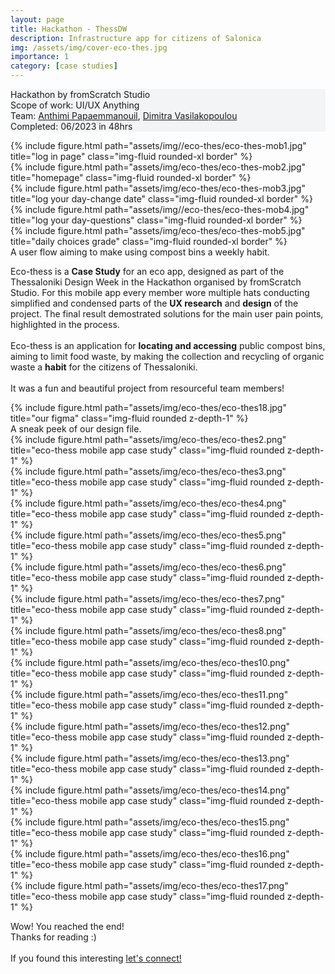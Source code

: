 ```yaml
---
layout: page
title: Hackathon - ThessDW
description: Infrastructure app for citizens of Salonica
img: /assets/img/cover-eco-thes.jpg
importance: 1
category: [case studies]
---
```

<div class="px-3 pt-3 pb-1 mb-3 rounded" style="background-color: rgba(43, 86, 127, .05);">
    <p>
    Hackathon by fromScratch Studio<br>
    Scope of work: UI/UX Anything<br>
    Team: <a href="https://www.linkedin.com/in/anthimi-papaemmanouil-46473a203/">Anthimi Papaemmanouil</a>, <a href="https://www.linkedin.com/in/dimitra-vasilakopoulou/">Dimitra Vasilakopoulou</a> <br>
    Completed: 06/2023 in 48hrs<br>
    </p>
 </div>

<div class="row justify-content-center">
    <div class="col-6 col-sm mt-3 mt-md-0">
        {% include figure.html path="assets/img//eco-thes/eco-thes-mob1.jpg" title="log in page" class="img-fluid rounded-xl border" %}
    </div>
    <div class="col-6 col-sm mt-3 mt-md-0">
        {% include figure.html path="assets/img/eco-thes/eco-thes-mob2.jpg" title="homepage" class="img-fluid rounded-xl border" %}
    </div>
    <div class="col-6 col-sm mt-3 mt-md-0">
        {% include figure.html path="assets/img/eco-thes/eco-thes-mob3.jpg" title="log your day-change date" class="img-fluid rounded-xl border" %}
    </div>
    <div class="col-6 col-sm mt-3 mt-md-0">
        {% include figure.html path="assets/img//eco-thes/eco-thes-mob4.jpg" title="log your day-questions" class="img-fluid rounded-xl border" %}
    </div>
    <div class="col-6 col-sm mt-3 mt-md-0">
        {% include figure.html path="assets/img/eco-thes/eco-thes-mob5.jpg" title="daily choices grade" class="img-fluid rounded-xl border" %}
    </div>
</div>
<div class="caption">
    A user flow aiming to make using compost bins a weekly habit.
</div>

<div class="row text-md-center justify-content-center">
    <div class="col-lg-8">
        <p>Eco-thess is a <b>Case Study</b> for an eco app, designed as part of the Thessaloniki Design Week in the Hackathon organised by fromScratch Studio. For this mobile app every member wore multiple hats conducting simplified and condensed parts of the <b>UX research</b> and <b>design</b> of the project. The final result demostrated solutions for the main user pain points, highlighted in the process. <br><br> 
        Εco-thess is an application for <b>locating and accessing</b> public compost bins, aiming to limit food waste, by making the collection and recycling of organic waste a <b>habit</b> for the citizens of Thessaloniki.<br><br>
        It was a fun and beautiful project from resourceful team members!</p>
    </div>    
</div>

<div class="row">
    <div class="col-sm mt-4">
        {% include figure.html path="assets/img/eco-thes/eco-thes18.jpg" title="our figma" class="img-fluid rounded z-depth-1" %}
    </div>
</div>
<div class="caption">
    A sneak peek of our design file.
</div>

<div class="row">
    <div class="col-sm mt-4">
        {% include figure.html path="assets/img/eco-thes/eco-thes2.png" title="eco-thess mobile app case study" class="img-fluid rounded z-depth-1" %}
    </div>
</div>
<div class="row">
    <div class="col-sm">
        {% include figure.html path="assets/img/eco-thes/eco-thes3.png" title="eco-thess mobile app case study" class="img-fluid rounded z-depth-1" %}
    </div>
</div>
<div class="row">
    <div class="col-sm">
        {% include figure.html path="assets/img/eco-thes/eco-thes4.png" title="eco-thess mobile app case study" class="img-fluid rounded z-depth-1" %}
    </div>
</div>
<div class="row">
    <div class="col-sm">
        {% include figure.html path="assets/img/eco-thes/eco-thes5.png" title="eco-thess mobile app case study" class="img-fluid rounded z-depth-1" %}
    </div>
</div>
<div class="row">
    <div class="col-sm">
        {% include figure.html path="assets/img/eco-thes/eco-thes6.png" title="eco-thess mobile app case study" class="img-fluid rounded z-depth-1" %}
    </div>
</div>
<div class="row">
    <div class="col-sm">
        {% include figure.html path="assets/img/eco-thes/eco-thes7.png" title="eco-thess mobile app case study" class="img-fluid rounded z-depth-1" %}
    </div>
</div>
<div class="row">
    <div class="col-sm">
        {% include figure.html path="assets/img/eco-thes/eco-thes8.png" title="eco-thess mobile app case study" class="img-fluid rounded z-depth-1" %}
    </div>
</div>
 
<div class="row">
    <div class="col-sm">
        {% include figure.html path="assets/img/eco-thes/eco-thes10.png" title="eco-thess mobile app case study" class="img-fluid rounded z-depth-1" %}
    </div>
</div>
<div class="row">
    <div class="col-sm">
        {% include figure.html path="assets/img/eco-thes/eco-thes11.png" title="eco-thess mobile app case study" class="img-fluid rounded z-depth-1" %}
    </div>
</div>
<div class="row">
    <div class="col-sm">
        {% include figure.html path="assets/img/eco-thes/eco-thes12.png" title="eco-thess mobile app case study" class="img-fluid rounded z-depth-1" %}
    </div>
</div>
<div class="row">
    <div class="col-sm">
        {% include figure.html path="assets/img/eco-thes/eco-thes13.png" title="eco-thess mobile app case study" class="img-fluid rounded z-depth-1" %}
    </div>
</div>
<div class="row">
    <div class="col-sm">
        {% include figure.html path="assets/img/eco-thes/eco-thes14.png" title="eco-thess mobile app case study" class="img-fluid rounded z-depth-1" %}
    </div>
</div>
<div class="row">
    <div class="col-sm">       
        {% include figure.html path="assets/img/eco-thes/eco-thes15.png" title="eco-thess mobile app case study" class="img-fluid rounded z-depth-1" %}        
    </div>
</div>
<div class="row">
    <div class="col-sm">
        {% include figure.html path="assets/img/eco-thes/eco-thes16.png" title="eco-thess mobile app case study" class="img-fluid rounded z-depth-1" %}
    </div>
</div>
<div class="row">
    <div class="col-sm">
        {% include figure.html path="assets/img/eco-thes/eco-thes17.png" title="eco-thess mobile app case study" class="img-fluid rounded z-depth-1" %}
    </div>
</div>

<div class="row text-md-center justify-content-center">
    <div class="col-lg-8">
        <p>Wow! You reached the end!<br>Thanks for reading :)<br><br>
        If you found this interesting <a href="https://www.linkedin.com/in/jlioliou/">let's connect!</a></p>
    </div>    
</div>
